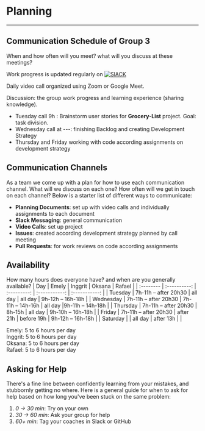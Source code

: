 # Planning

---

## Communication Schedule of Group 3

When and how often will you meet? what will you discuss at these meetings? 

Work progress is updated regularly on [![SlACK](https://img.shields.io/badge/Slack-4A154B?style=for-the-badge&logo=slack&logoColor=white)]( https://hackyourfuturebe.slack.com/archives/C01J9PWM3T5)

Daily video call organized using Zoom or Google Meet.

Discussion: the group work progress and learning experience (sharing knowledge).

- Tuesday call 9h : Brainstorm user stories for **Grocery-List** project. Goal: task division.
- Wednesday call at ---: finishing Backlog and creating Development Strategy
- Thursday and Friday working with code according assignments on development strategy

## Communication Channels

As a team we come up with a plan for how to use each communication channel. What will we discuss on each one? How often will we get in touch on each channel? Below is a starter list of different ways to communicate:


- **Planning Documents**: set up with video calls and individually assignments to each document
- **Slack Messaging**: general communication
- **Video Calls**: set up project
- **Issues**: created according development strategy planned by call meeting
- **Pull Requests**: for work reviews on code according assignments


## Availability

How many hours does everyone have? and when are you generally available?
| Day | Emely | Inggrit | Oksana | Rafael | 
| :-------- | :----------: | :---------: | :-----------: | :-----------: |
| Tuesday | 7h-11h – after 20h30 | all day | all day | 9h-12h – 16h-18h |
| Wednesday | 7h-11h – after 20h30  | 7h-11h – 14h-16h | all day |9h-11h – 14h-18h |
| Thursday | 7h-11h – after 20h30  | 8h-15h | all day | 9h-10h – 16h-18h | 
| Friday | 7h-11h – after 20h30 | after 21h | before 19h | 9h-12h – 16h-18h | 
| Saturday |  | all day | after 13h |  | 


Emely: 5 to 6 hours per day <br>
Inggrit: 5 to 6 hours per day <br>
Oksana: 5 to 6 hours per day <br>
Rafael: 5 to 6 hours per day <br>


## Asking for Help

There's a fine line between confidently learning from your mistakes, and stubbornly getting no where. Here is a general guide for when to ask for help based on how long you've been stuck on the same problem:

1. _0 -> 30 min_: Try on your own
2. _30 -> 60 min_: Ask your group for help
3. _60+ min_: Tag your coaches in Slack or GitHub


